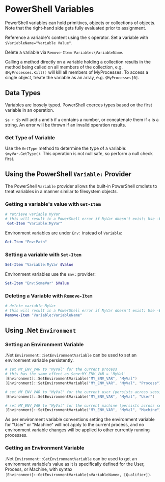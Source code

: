 # PowerShell Variables
PowerShell variables can hold primitives, objects or collections of objects. Note that the right-hand side gets fully evaluated prior to assignment.

Reference a variable's content using the `$` operator. Set a variable with `$VariableName="Variable Value"`.

Delete a variable via `Remove-Item Variable:\VariableName`.

Calling a method directly on a variable holding a collection results in the method being called on all members of the collection, e.g. `$MyProcesses.Kill()` will kill all members of MyProcesses. To access a single object, treate the variable as an array, e.g. `$MyProcesses[0]`.

## Data Types
Variables are loosely typed. PowerShell coerces types based on the first variable in an operation.

`$a + $b` will add `a` and `b` if `a` contains a number, or concatenate them if `a` is a string. An error will be thrown if an invalid operation results.

### Get Type of Variable
Use the `GetType` method to determine the type of a variable: `$myVar.GetType()`. This operation is not null safe, so perform a null check first.



## Using the PowerShell `Variable:` Provider

The PowerShell `Variable` provider allows the built-in PowerShell cmdlets to treat variables in a manner similar to filesystem objects.

### Getting a variable's value with `Get-Item`

``` PowerShell
# retrieve variable MyVar
# this will result in a PowerShell error if MyVar doesn't exist; Use -ErrorAction and -ErrorVariable to handle
 Get-Item "Variable:MyVar"
```

Environment variables are under `Env:` instead of `Variable`:

``` PowerShell
Get-Item "Env:Path"
```

### Setting a variable with `Set-Item`

``` PowerShell
Set-Item "Variable:MyVar $Value
```

Environment variables use the `Env:` provider:

``` PowerShell
Set-Item "Env:SomeVar" $Value
```

### Deleting a Variable with `Remove-Item`

``` PowerShell
# delete variable MyVar
# this will result in a PowerShell error if MyVar doesn't exist; Use -ErrorAction and -ErrorVariable to handle
Remove-Item "Variable:VariableName"
```



## Using .Net `Environment`

### Setting an Environment Variable
.Net `Environment::SetEnvironmentVariable` can be used to set an environment variable persistently.

``` PowerShell
# set MY_ENV_VAR to "MyVal" for the current process
# this has the same effect as $env:MY_ENV_VAR = 'MyVal'
[Environment]::SetEnvironmentVariable("MY_ENV_VAR", "MyVal")
[Environment]::SetEnvironmentVariable("MY_ENV_VAR", "MyVal", "Process")

# set MY_ENV_VAR to "MyVal" for the current user (persists across sessions, change visible to new processes only)
[Environment]::SetEnvironmentVariable("MY_ENV_VAR", "MyVal", "User")

# set MY_ENV_VAR to "MyVal" for the current machine (persists across sessions, change visible to new processes only)
[Environment]::SetEnvironmentVariable("MY_ENV_VAR", "MyVal", "Machine")
```

As per environment variable conventions setting the environment variable for "User" or "Machine" will not apply to the current process, and no environment variable changes will be applied to other currently running processes.


### Getting an Environment Variable
.Net `Environment::GetEnvironmentVariable` can be used to get an environment variable's value as it is specifically defined for the User, Process, or Machine, with syntax `[Environment]::GetEnvironmentVariable(<VariableName>, [Qualifier])`.